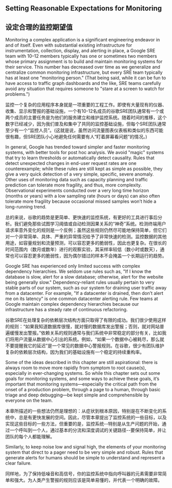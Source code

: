 ## **Setting Reasonable Expectations for Monitoring**

## **设定合理的监控期望值**

Monitoring a complex application is a significant engineering endeavor in and of itself. Even with substantial existing infrastructure for instrumentation, collection, display, and alerting in place, a Google SRE team with 10–12 members typically has one or sometimes two members whose primary assignment is to build and maintain monitoring systems for their service. This number has decreased over time as we generalize and centralize common monitoring infrastructure, but every SRE team typically has at least one "monitoring person." (That being said, while it can be fun to have access to traffic graph dashboards and the like, SRE teams carefully avoid any situation that requires someone to "stare at a screen to watch for problems.")

监控一个复杂的应用程序本身就是一项重要的工程工作。即使有大量现有的仪器、收集、显示和警报的基础设施，一个有10-12名成员的谷歌SRE团队通常有一个或两个成员的主要任务是为他们的服务建立和维护监控系统。随着时间的推移，这个数字已经减少，因为我们普及和集中了共同的监控基础设施，但每个SRE团队通常至少有一个“监控人员”。(这就是说，虽然访问流量图表仪表板和类似的东西可能很有趣，但SRE团队小心地避免任何需要有人“盯着屏幕看问题”的情况。)

In general, Google has trended toward simpler and faster monitoring systems, with better tools for post hoc analysis. We avoid "magic" systems that try to learn thresholds or automatically detect causality. Rules that detect unexpected changes in end-user request rates are one counterexample; while these rules are still kept as simple as possible, they give a very quick detection of a very simple, specific, severe anomaly. Other uses of monitoring data such as capacity planning and traffic prediction can tolerate more fragility, and thus, more complexity. Observational experiments conducted over a very long time horizon (months or years) with a low sampling rate (hours or days) can also often tolerate more fragility because occasional missed samples won’t hide a long-running trend.

总的来说，谷歌的趋势是更简单、更快速的监控系统，有更好的工具进行事后分析。我们避免那些试图学习阈值或自动检测因果关系的“神奇”系统。检测终端用户请求率意外变化的规则是一个反例；虽然这些规则仍然尽可能地保持简单，但它们对一个非常简单、具体、严重的异常情况给予了非常快速的检测。监控数据的其他用途，如容量规划和流量预测，可以容忍更多的脆弱性，因此也更复杂。在很长的时间范围内（数月或数年）进行的观察实验，其采样率较低（数小时或数天），通常也可以容忍更多的脆弱性，因为偶尔错过的样本不会掩盖一个长期运行的趋势。

Google SRE has experienced only limited success with complex dependency hierarchies. We seldom use rules such as, "If I know the database is slow, alert for a slow database; otherwise, alert for the website being generally slow." Dependency-reliant rules usually pertain to very stable parts of our system, such as our system for draining user traffic away from a datacenter. For example, "If a datacenter is drained, then don’t alert me on its latency" is one common datacenter alerting rule. Few teams at Google maintain complex dependency hierarchies because our infrastructure has a steady rate of continuous refactoring.

谷歌SRE在处理复杂的依赖层次结构方面只取得了有限的成功。我们很少使用这样的规则：“如果我知道数据库很慢，就对慢的数据库发出警报；否则，就对网站普遍缓慢发出警报。”依赖关系的规则通常与我们系统中非常稳定的部分有关，比如我们将用户流量从数据中心引出的系统。例如，“如果一个数据中心被耗尽，那么就不要提醒我它的延迟”是一个常见的数据中心警报规则。在谷歌，很少有团队维护复杂的依赖层次结构，因为我们的基础设施有一个稳定的持续重构率。

Some of the ideas described in this chapter are still aspirational: there is always room to move more rapidly from symptom to root cause(s), especially in ever-changing systems. So while this chapter sets out some goals for monitoring systems, and some ways to achieve these goals, it’s important that monitoring systems—especially the critical path from the onset of a production problem, through a page to a human, through basic triage and deep debugging—be kept simple and comprehensible by everyone on the team.

本章所描述的一些想法仍然是理想的：从症状到根本原因，特别是在不断变化的系统中，总是有更快发展的空间。因此，尽管本章提出了监控系统的一些目标，以及实现这些目标的一些方法，但重要的是，监控系统--特别是从生产问题的开始，通过一个呼叫到一个人，通过基本的分流和深度调试的关键路径--要保持简单，并让团队的每个人都能理解。

Similarly, to keep noise low and signal high, the elements of your monitoring system that direct to a pager need to be very simple and robust. Rules that generate alerts for humans should be simple to understand and represent a clear failure.

同样地，为了保持低噪音和高信号，你的监控系统中指向呼叫器的元素需要非常简单和强大。为人类产生警报的规则应该是简单易懂的，并代表一个明确的故障。
